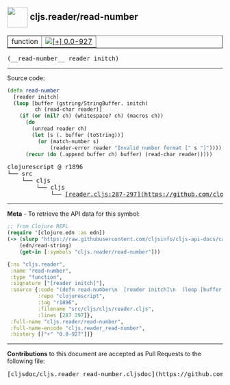 ## <img width="48px" valign="middle" src="http://i.imgur.com/Hi20huC.png"> cljs.reader/read-number

 <table border="1">
<tr>

<td>function</td>
<td><a href="https://github.com/cljsinfo/cljs-api-docs/tree/0.0-927"><img valign="middle" alt="[+] 0.0-927" src="https://img.shields.io/badge/+-0.0--927-lightgrey.svg"></a> </td>
</tr>
</table>

 <samp>
(__read-number__ reader initch)<br>
</samp>

---





Source code:

```clj
(defn read-number
  [reader initch]
  (loop [buffer (gstring/StringBuffer. initch)
         ch (read-char reader)]
    (if (or (nil? ch) (whitespace? ch) (macros ch))
      (do
        (unread reader ch)
        (let [s (. buffer (toString))]
          (or (match-number s)
              (reader-error reader "Invalid number format [" s "]"))))
      (recur (do (.append buffer ch) buffer) (read-char reader)))))
```

 <pre>
clojurescript @ r1896
└── src
    └── cljs
        └── cljs
            └── <ins>[reader.cljs:287-297](https://github.com/clojure/clojurescript/blob/r1896/src/cljs/cljs/reader.cljs#L287-L297)</ins>
</pre>


---

__Meta__ - To retrieve the API data for this symbol:

```clj
;; from Clojure REPL
(require '[clojure.edn :as edn])
(-> (slurp "https://raw.githubusercontent.com/cljsinfo/cljs-api-docs/catalog/cljs-api.edn")
    (edn/read-string)
    (get-in [:symbols "cljs.reader/read-number"]))
```

```clj
{:ns "cljs.reader",
 :name "read-number",
 :type "function",
 :signature ["[reader initch]"],
 :source {:code "(defn read-number\n  [reader initch]\n  (loop [buffer (gstring/StringBuffer. initch)\n         ch (read-char reader)]\n    (if (or (nil? ch) (whitespace? ch) (macros ch))\n      (do\n        (unread reader ch)\n        (let [s (. buffer (toString))]\n          (or (match-number s)\n              (reader-error reader \"Invalid number format [\" s \"]\"))))\n      (recur (do (.append buffer ch) buffer) (read-char reader)))))",
          :repo "clojurescript",
          :tag "r1896",
          :filename "src/cljs/cljs/reader.cljs",
          :lines [287 297]},
 :full-name "cljs.reader/read-number",
 :full-name-encode "cljs.reader_read-number",
 :history [["+" "0.0-927"]]}

```

---

__Contributions__ to this document are accepted as Pull Requests to the following file:

 <pre>
[cljsdoc/cljs.reader_read-number.cljsdoc](https://github.com/cljsinfo/cljs-api-docs/blob/master/cljsdoc/cljs.reader_read-number.cljsdoc)
</pre>

